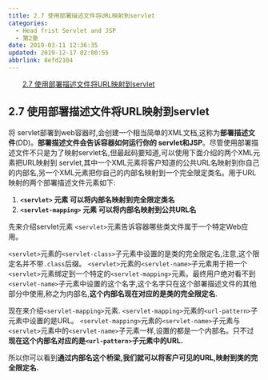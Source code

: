 ```yaml
---
title: 2.7 使用部署描述文件将URL映射到servlet
categories: 
  - Head frist Servlet and JSP
  - 第2章
date: 2019-03-11 12:36:35
updated: 2019-12-17 02:00:55
abbrlink: 8efd2104
---
```

<div id='my_toc'><a href="/ReadingNotes/8efd2104/#2-7-使用部署描述文件将URL映射到servlet" class="header_2">2.7 使用部署描述文件将URL映射到servlet</a>&nbsp;<br></div>
<style>.header_1{margin-left: 1em;}.header_2{margin-left: 2em;}.header_3{margin-left: 3em;}.header_4{margin-left: 4em;}.header_5{margin-left: 5em;}.header_6{margin-left: 6em;}</style>
<!--more-->
<script>if (navigator.platform.search('arm')==-1){document.getElementById('my_toc').style.display = 'none';}var e,p = document.getElementsByTagName('p');while (p.length>0) {e = p[0];e.parentElement.removeChild(e);}</script>

<!--end-->
## 2.7 使用部署描述文件将URL映射到servlet ##
将 servlet部署到web容器时,会创建一个相当简单的XML文档,这称为**部署描述文件**(DD)。**部署描述文件会告诉容器如何运行你的 servlet和JSP**。尽管使用部署描述文件不只是为了映射servlet名,但最起码要知道,可以使用下面介绍的两个XML元素把URL映射到 servlet,其中一个XML元素将客户知道的公共URL名映射到你自己的内部名,另一个XML元素把你自己的内部名映射到一个完全限定类名。用于URL映射的两个部署描述文件元素如下:
1. **`<servlet>` 元素 可以将内部名映射到完全限定类名**
2. **`<servlet-mapping>` 元素 可以将内部名映射到公共URL名**

先来介绍servlet元素
`<servlet>`元素告诉容器哪些类文件属于一个特定Web应用。

`<servlet>`元素的`<servlet-class>`子元素中设置的是类的完全限定名,注意,这个限定名并不带`.class`后缀。
`<servlet>`元素的`<servlet-name>`子元素用于把一个`<servlet>`元素绑定到一个特定的`<servlet-mapping>`元素。最终用户绝对看不到`<servlet-name>`子元素中设置的这个名字,这个名字只在这个部署描述文件的其他部分中使用,称之为内部名,**这个内部名现在对应的是类的完全限定名**.

现在来介绍`<servlet-mapping>`元素.
`<servlet-mapping>`元素的`<url-pattern>`子元素中设置的是URL。
`<servlet-mapping>`元素的`<servlet-name>`子元素与`<servlet>`元素中的`<servlet-name>`子元素一样,设置的都是一个内部名。只不过**现在这个内部名对应的是`<url-pattern>`子元素中的URL.**

所以你可以看到**通过内部名这个桥梁,我们就可以将客户可见的URL,映射到类的完全限定名.**
